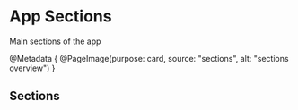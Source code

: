 # App Sections

Main sections of the app

@Metadata {
    @PageImage(purpose: card,
               source: "sections",
               alt: "sections overview")
}

## Sections
